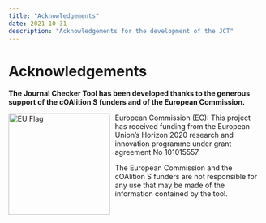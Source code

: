 ```yaml
---
title: "Acknowledgements"
date: 2021-10-31
description: "Acknowledgements for the development of the JCT"
---
```


# Acknowledgements

**The Journal Checker Tool has been developed thanks to the generous support of the cOAlition S funders and of the European Commission.** 

<img src="/img/eu.jpg" width="200px" style="float: left; padding-right: 10px" alt="EU Flag"> <p>European Commission (EC): This project has received funding from the European Union’s Horizon 2020 research and innovation programme under grant agreement No 101015557</p>

The European Commission and the cOAlition S funders are not responsible for any use that may be made of the information contained by the tool.